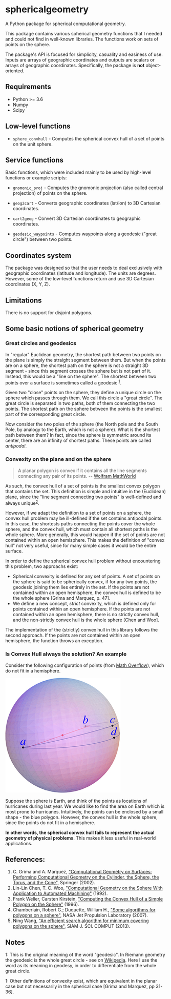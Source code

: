 # sphericalgeometry
A Python package for spherical computational geometry.

This package contains various spherical geometry functions that I needed and could not find in well-known libraries.
The functions work on sets of points on the sphere.

The package's API is focused for simplicity, casuality and easiness of use. 
Inputs are arrays of geographic coordinates and outputs are scalars or arrays of geographic coordinates.
Specifically, the package is **not** object-oriented.

## Requirements

* Python >= 3.6
* Numpy
* Scipy

## Low-level functions

* `sphere_convhull` - Computes the spherical convex hull of a set of points on the unit sphere.
<!--
* `pspolydist` - Computes the minimum distance from a point to a polyline on a sphere (unfinished). This is an adaptation to Python of the original MATLAB function [`p_spoly_dist`](https://www.mathworks.com/matlabcentral/fileexchange/52734-p_spoly_dist) by Michael Yoshpe (in-work).

* `insphericalpolygon` - Returns points inside of a spherical polygon (in-work).
-->
## Service functions

Basic functions, which were included mainly to be used by high-level functions or example scripts:

* `gnomonic_proj` - Computes the gnomonic projection (also called central projection) of points on the sphere.

* `geog2cart` - Converts geographic coordinates (lat/lon) to 3D Cartesian coordinates.

* `cart2geog` - Convert 3D Cartesian coordinates to geographic coordinates.

* `geodesic_waypoints` - Computes waypoints along a geodesic ("great circle") between two points.

## Coordinates system

The package was designed so that the user needs to deal exclusively with geographic coordinates (latitude and longitude).
The units are degrees.
However, some of the low-level functions return and use 3D Cartesian coordinates (X, Y, Z).

## Limitations

There is no support for disjoint polygons.

## Some basic notions of spherical geometry
### Great circles and geodesics

In "regular" Euclidean geometry, the shortest path between two points on the plane is simply the straight segment between them. But when the points are on a sphere, the shortest path on the sphere is not a straight 3D segment - since this segment crosses the sphere but is not part of it. Instead, this would be a "line on the sphere". The shortest between two points over a surface is sometimes called a geodesic <sup>[1](#myfootnote1)</sup>.

Given two "close" points on the sphere, they define a unique circle on the sphere which passes through them. We call this circle a "great circle". The great circle is separated in two paths, both of them connecting the two points. The shortest path on the sphere between the points is the smallest part of the corresponding great circle.

<!-- TODO: add figure -->

Now consider the two poles of the sphere (the North pole and the South Pole, by analogy to the Earth, which is not a sphere). What is the shortest path between them? In fact, since the sphere is symmetric around its center, there are an infinity of shortest paths. These points are called _antipodal_. 

### Convexity on the plane and on the sphere

> A planar polygon is convex if it contains all the line segments connecting any pair of its points.
> -- [Wolfram MathWorld](http://mathworld.wolfram.com/ConvexPolygon.html)

As such, the convex hull of a set of points is the smallest convex polygon that contains the set. This definition is simple and intuitive in the (Euclidean) plane, since the "line segment connecting two points" is well-defined and always unique<sup>[2](#myfootnote2)</sup>.

However, if we adapt the definition to a set of points on a sphere, the convex hull problem may be ill-defined if the set contains antipodal points. In this case, the shortests paths connecting the points cover the whole sphere, and the convex hull, which must contain all shortest paths is the whole sphere. More generally, this would happen if the set of points are not contained within an open hemisphere. This makes the definition of "convex hull" not very useful, since for many simple cases it would be the entire surface.

In order to define the spherical convex hull problem without encountering this problem, two approachs exist:

* Spherical convexity is defined for any set of points. A set of points on the sphere is said to be spherically convex, if for any two points, the geodesic joining them lies entirely in the set.  If the points are not contained within an open hemisphere, the convex hull is defined to be the whole sphere [Grima and Marquez, p. 47].
* We define a new concept, _strict_ convexity, which is defined only for points contained within an open hemisphere. If the points are not contained within an open hemisphere, there is no strictly convex hull, and the non-strictly convex hull is the whole sphere [Chen and Woo].

The implementation of the (strictly) convex hull in this library follows the second approach. If the points are not contained within an open hemisphere, the function throws an exception.

### Is Convex Hull always the solution? An example

Consider the following configuration of points (from [Math Overflow](https://mathoverflow.net/questions/76875/convex-hull-on-a-riemannian-manifold)), which do not fit in a hemisphere.

![](images/convex_hull_degenerate_case.jpg?raw=true)

 Suppose the sphere is Earth, and think of the points as locations of hurricanes during last year. We would like to find the area on Earth which is most prone to hurricanes. Intuitively, the points can be enclosed by a small shape - the blue polygon. However, the convex hull is the whole sphere, since the points do not fit in a hemisphere.

**In other words, the spherical convex hull fails to represent the actual geometry of physical problems**. This makes it less useful in real-world applications.

<!--
### Minimum Enclosing Polygon

Minimum-perimeter bounding spherical polygon

-->

## References:
1. C. Grima and A. Marquez, ["Computational Geometry on Surfaces: Performing Computational Geometry on the Cylinder, the Sphere, the Torus, and the Cone"](https://www.springer.com/gp/book/9781402002021), Springer (2002). 
1. Lin-Lin Chen, T. C. Woo, ["Computational Geometry on the Sphere With Application to Automated Machining"](https://asmedigitalcollection.asme.org/mechanicaldesign/article-abstract/114/2/288/431533/Computational-Geometry-on-the-Sphere-With) (1992).
1. Frank Weller, Carsten Kirstein, ["Computing the Convex Hull of a Simple Polygon on the Sphere"](https://citeseerx.ist.psu.edu/viewdoc/summary?doi=10.1.1.43.987) (1996).
1. Chamberlain, Robert G.; Duquette, William H., ["Some algorithms for polygons on a sphere"](https://trs.jpl.nasa.gov/handle/2014/40409), NASA Jet Propulsion Laboratory (2007).
1. Ning Wang, ["An efficient search algorithm for minimum covering polygons on the sphere"](https://esrl.noaa.gov/gsd/nim/references/efficient_search_algorithm_for_minimum_covering_polygons_on_the_sphere.pdf), SIAM J. SCI. COMPUT (2013).

## Notes

<a name="myfootnote1">1</a>: This is the original meaning of the word "geodesic". In Riemann geometry the geodesic is the whole great circle - see on [Wikipedia](https://en.wikipedia.org/wiki/Geodesic#Metric_geometry). Here I use the word as its meaning in geodesy, in order to differentiate from the whole great circle.

<a name="myfootnote2">1</a>: Other definitions of convexity exist, which are equivalent in the planar case but not necessarily in the spherical case [Grima and Marquez, pp 31-36].
